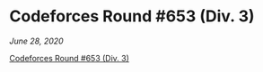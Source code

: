 # Codeforces Round #653 (Div. 3)

*June 28, 2020*

[Codeforces Round #653 (Div. 3)](https://codeforces.com/contest/1374)
